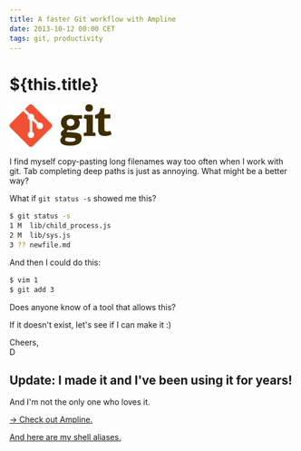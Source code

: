 ```yaml
---
title: A faster Git workflow with Ampline
date: 2013-10-12 00:00 CET
tags: git, productivity
---
```

# ${this.title}

<img alt="git logo" src="./images/00000000-Git-Logo-2Color.png" class="mt0 fr p0 pl3 pb3" style="height:75px" />

I find myself copy-pasting long filenames way too often when I work with
git. Tab completing deep paths is just as annoying. What might be a better way?

<!-- more -->

What if `git status -s` showed me this?

```bash
$ git status -s
1 M  lib/child_process.js
2 M  lib/sys.js
3 ?? newfile.md
```

And then I could do this:

```bash
$ vim 1
$ git add 3
```


Does anyone know of a tool that allows this?

If it doesn't exist, let's see if I can make it :)

Cheers,  
D

## **Update**: I made it and I've been using it for years!
And I'm not the only one who loves it.

[&rarr; Check out Ampline.](https://github.com/dtrejo/ampline)

[And here are my shell aliases.](https://github.com/DTrejo/dotfiles/blob/master/dot-profile#L197)
